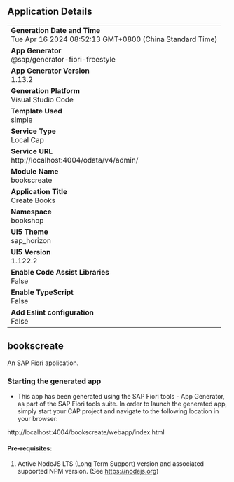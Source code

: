 ## Application Details
|               |
| ------------- |
|**Generation Date and Time**<br>Tue Apr 16 2024 08:52:13 GMT+0800 (China Standard Time)|
|**App Generator**<br>@sap/generator-fiori-freestyle|
|**App Generator Version**<br>1.13.2|
|**Generation Platform**<br>Visual Studio Code|
|**Template Used**<br>simple|
|**Service Type**<br>Local Cap|
|**Service URL**<br>http://localhost:4004/odata/v4/admin/
|**Module Name**<br>bookscreate|
|**Application Title**<br>Create Books|
|**Namespace**<br>bookshop|
|**UI5 Theme**<br>sap_horizon|
|**UI5 Version**<br>1.122.2|
|**Enable Code Assist Libraries**<br>False|
|**Enable TypeScript**<br>False|
|**Add Eslint configuration**<br>False|

## bookscreate

An SAP Fiori application.

### Starting the generated app

-   This app has been generated using the SAP Fiori tools - App Generator, as part of the SAP Fiori tools suite.  In order to launch the generated app, simply start your CAP project and navigate to the following location in your browser:

http://localhost:4004/bookscreate/webapp/index.html

#### Pre-requisites:

1. Active NodeJS LTS (Long Term Support) version and associated supported NPM version.  (See https://nodejs.org)


